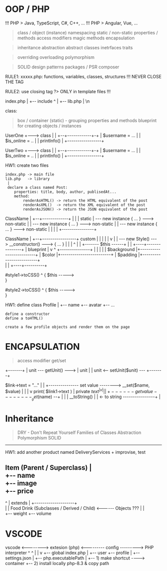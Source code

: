 








# OOP / PHP

  !!! PHP > Java, TypeScript, C#, C++, ...
  !!! PHP > Angular, Vue, ...

  > class / object (instance)
  > namespacing
  > static / non-static
  > properties / methods
  > access modifiers
  > magic methods
  > encapsulation

  > inheritance
  > abstraction
  > abstract classes
  > inetrfaces
  > traits

  > overriding
  > overloading
  > polymorphism

  > SOLID
  > design patterns
  > packages / PSR
  > composer




  RULE1: 
   xxxxx.php: functions, variables, classes, structures
   !!! NEVER CLOSE THE TAG

  RULE2:
   use closing tag ?> ONLY in template files !!!





   index.php
    |
    +-- include
            ^
            |
            +-- lib.php
                  |
                  <?
                    ...
                    header()...
                    cookie()...
                    ...
                  ?>
                  \n






class:
  > box / container (static) - grouping properties and methods
  > blueprint for creating objects / instances



UserOne         +---> class
   |            |
+--+------------+-+
| $username = ... |
| $is_online = .. |
| printInfo()     |
+-----------------+


UserTwo         +---> class
   |            |
+--+------------+-+
| $username = ... |
| $is_online = .. |
| printInfo()     |
+-----------------+





HW1:
    create two files

    index.php -> main file
    lib.php   -> library
     |
     declare a class named Post:
        properties: title, body, author, publisedAt...
        method: 
            renderAsHTML() -> return the HTML equivalent of the post
            renderAsXML()  -> return the XML equivalent of the post
            renderAsJSON() -> return the JSON equivalent of the post





 ClassName
   |
+--+-------------+
|                |
|  static        | --- new instance { ... } ---> non-static
|                | --- new instance { ... } ---> non-static
|                | --- new instance { ... } ---> non-static
|                |
|                |
+----------------+










ClassName
   |
+--+-----------------+                           custom
|                    |                             |
|                    |                             v
|                    | --- new Style() ---> __constructor() ---> { ... }
|                    |        |                    ^
|                    |        +------- $this ------+
|                    |
+----+---------------+
     |
    blueprint
     |
     v                                         ^
    +---------------+                          |
    |               |                          |
    |  $background  |+-------------------------+
    |  $color       |+-------------------------+
    |  $padding     |+-------------------------+     
    |               |
    +----+----------+










#style1->toCSS()
   ^    {
 $this ----->   
        }



#style2->toCSS()
   ^    {
 $this ----->   
        }














HW1:
    define class Profile
                  |
                  +-- name
                  +-- avatar
                  +-- ...

    define a constructor  
    define a toHTML()   

    create a few profile objects and render them on the page  
















# ENCAPSULATION


 > access modifier
 > get/set


+-------+
| unit --- getUnit() --->
| unit  |
| unit <-- setUnit($unit) ---
+-------+









$link->text = "..."
        |                            |
        +--------------- set value --------> __set($name, $value)
                                     |                      |
                                     |                      v
print( $link1->text )                |            private $text
                 ^                   |                      v
                 |                   |                      |
                 +------ get value --------  __get($name) --+
                                     |
                                     |
                                     |       __toString()
                                     |           |
                    <- to string ----------------+
                                     |








# Inheritance





 > DRY - Don't Repeat Yourself
 > Families of Classes
 > Abstraction
 > Polymorphism
 > SOLID
 


 ------------------------------------------------

HW1: add another product named DeliveryServices + improvise, test


Item (Parent / Superclass)
 |               
 +-- name                
 +-- image               
 +-- price              
-----------------------
 ^
 |
 extends
 |
 +--------------------+               
 |                    |
Food                 Drink      (Subclasses / Derived / Child)   <------ Objects ???
 |                    |  
 +-- weight           +-- volume   
 






















# VSCODE









vscode <--------> extesion (php) <--------- config ---------> PHP interpreter
  ^                                            ^
  |                                            |
  v                                            +-- global
index.php                                      |
                                               +-- user
                                               +-- profile
                                                      |
                                                      +-- settings.json
                                                             |
                                                             +-- php.executablePath
                                                                        |
                                                                        +-- 1) make shortcut ----> container
                                                                        +-- 2) install locally php-8.3 & copy path
                                               













